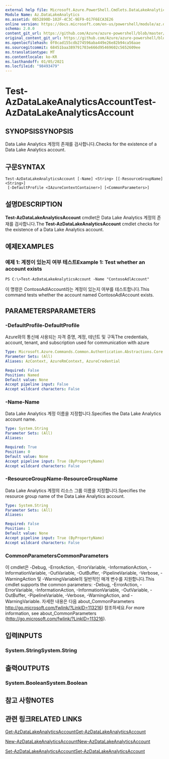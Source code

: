 ```yaml
---
external help file: Microsoft.Azure.PowerShell.Cmdlets.DataLakeAnalytics.dll-Help.xml
Module Name: Az.DataLakeAnalytics
ms.assetid: 0B52890D-102F-4C3C-9EF9-017F6ECA3E26
online version: https://docs.microsoft.com/en-us/powershell/module/az.datalakeanalytics/test-azdatalakeanalyticsaccount
schema: 2.0.0
content_git_url: https://github.com/Azure/azure-powershell/blob/master/src/DataLakeAnalytics/DataLakeAnalytics/help/Test-AzDataLakeAnalyticsAccount.md
original_content_git_url: https://github.com/Azure/azure-powershell/blob/master/src/DataLakeAnalytics/DataLakeAnalytics/help/Test-AzDataLakeAnalyticsAccount.md
ms.openlocfilehash: 0f0cad155cdb274596aba449e26e82b94ca56aae
ms.sourcegitcommit: 68451baa389791703e666d95469602c5652609ee
ms.translationtype: MT
ms.contentlocale: ko-KR
ms.lasthandoff: 01/05/2021
ms.locfileid: "98493479"
---
```

# <span data-ttu-id="d63f2-101">Test-AzDataLakeAnalyticsAccount</span><span class="sxs-lookup"><span data-stu-id="d63f2-101">Test-AzDataLakeAnalyticsAccount</span></span>

## <span data-ttu-id="d63f2-102">SYNOPSIS</span><span class="sxs-lookup"><span data-stu-id="d63f2-102">SYNOPSIS</span></span>
<span data-ttu-id="d63f2-103">Data Lake Analytics 계정의 존재를 검사합니다.</span><span class="sxs-lookup"><span data-stu-id="d63f2-103">Checks for the existence of a Data Lake Analytics account.</span></span>

## <span data-ttu-id="d63f2-104">구문</span><span class="sxs-lookup"><span data-stu-id="d63f2-104">SYNTAX</span></span>

```
Test-AzDataLakeAnalyticsAccount [-Name] <String> [[-ResourceGroupName] <String>]
 [-DefaultProfile <IAzureContextContainer>] [<CommonParameters>]
```

## <span data-ttu-id="d63f2-105">설명</span><span class="sxs-lookup"><span data-stu-id="d63f2-105">DESCRIPTION</span></span>
<span data-ttu-id="d63f2-106">**Test-AzDataLakeAnalyticsAccount** cmdlet은 Data Lake Analytics 계정의 존재를 검사합니다.</span><span class="sxs-lookup"><span data-stu-id="d63f2-106">The **Test-AzDataLakeAnalyticsAccount** cmdlet checks for the existence of a Data Lake Analytics account.</span></span>

## <span data-ttu-id="d63f2-107">예제</span><span class="sxs-lookup"><span data-stu-id="d63f2-107">EXAMPLES</span></span>

### <span data-ttu-id="d63f2-108">예제 1: 계정이 있는지 여부 테스트</span><span class="sxs-lookup"><span data-stu-id="d63f2-108">Example 1: Test whether an account exists</span></span>
```
PS C:\>Test-AzDataLakeAnalyticsAccount -Name "ContosoAdlAccount"
```

<span data-ttu-id="d63f2-109">이 명령은 ContosoAdlAccount라는 계정이 있는지 여부를 테스트합니다.</span><span class="sxs-lookup"><span data-stu-id="d63f2-109">This command tests whether the account named ContosoAdlAccount exists.</span></span>

## <span data-ttu-id="d63f2-110">PARAMETERS</span><span class="sxs-lookup"><span data-stu-id="d63f2-110">PARAMETERS</span></span>

### <span data-ttu-id="d63f2-111">-DefaultProfile</span><span class="sxs-lookup"><span data-stu-id="d63f2-111">-DefaultProfile</span></span>
<span data-ttu-id="d63f2-112">Azure와의 통신에 사용되는 자격 증명, 계정, 테넌트 및 구독</span><span class="sxs-lookup"><span data-stu-id="d63f2-112">The credentials, account, tenant, and subscription used for communication with azure</span></span>

```yaml
Type: Microsoft.Azure.Commands.Common.Authentication.Abstractions.Core.IAzureContextContainer
Parameter Sets: (All)
Aliases: AzContext, AzureRmContext, AzureCredential

Required: False
Position: Named
Default value: None
Accept pipeline input: False
Accept wildcard characters: False
```

### <span data-ttu-id="d63f2-113">-Name</span><span class="sxs-lookup"><span data-stu-id="d63f2-113">-Name</span></span>
<span data-ttu-id="d63f2-114">Data Lake Analytics 계정 이름을 지정합니다.</span><span class="sxs-lookup"><span data-stu-id="d63f2-114">Specifies the Data Lake Analytics account name.</span></span>

```yaml
Type: System.String
Parameter Sets: (All)
Aliases:

Required: True
Position: 0
Default value: None
Accept pipeline input: True (ByPropertyName)
Accept wildcard characters: False
```

### <span data-ttu-id="d63f2-115">-ResourceGroupName</span><span class="sxs-lookup"><span data-stu-id="d63f2-115">-ResourceGroupName</span></span>
<span data-ttu-id="d63f2-116">Data Lake Analytics 계정의 리소스 그룹 이름을 지정합니다.</span><span class="sxs-lookup"><span data-stu-id="d63f2-116">Specifies the resource group name of the Data Lake Analytics account.</span></span>

```yaml
Type: System.String
Parameter Sets: (All)
Aliases:

Required: False
Position: 1
Default value: None
Accept pipeline input: True (ByPropertyName)
Accept wildcard characters: False
```

### <span data-ttu-id="d63f2-117">CommonParameters</span><span class="sxs-lookup"><span data-stu-id="d63f2-117">CommonParameters</span></span>
<span data-ttu-id="d63f2-118">이 cmdlet은 -Debug, -ErrorAction, -ErrorVariable, -InformationAction, -InformationVariable, -OutVariable, -OutBuffer, -PipelineVariable, -Verbose, -WarningAction 및 -WarningVariable의 일반적인 매개 변수를 지원합니다.</span><span class="sxs-lookup"><span data-stu-id="d63f2-118">This cmdlet supports the common parameters: -Debug, -ErrorAction, -ErrorVariable, -InformationAction, -InformationVariable, -OutVariable, -OutBuffer, -PipelineVariable, -Verbose, -WarningAction, and -WarningVariable.</span></span> <span data-ttu-id="d63f2-119">자세한 내용은 다음 about_CommonParameters http://go.microsoft.com/fwlink/?LinkID=113216) 참조하세요.</span><span class="sxs-lookup"><span data-stu-id="d63f2-119">For more information, see about_CommonParameters (http://go.microsoft.com/fwlink/?LinkID=113216).</span></span>

## <span data-ttu-id="d63f2-120">입력</span><span class="sxs-lookup"><span data-stu-id="d63f2-120">INPUTS</span></span>

### <span data-ttu-id="d63f2-121">System.String</span><span class="sxs-lookup"><span data-stu-id="d63f2-121">System.String</span></span>

## <span data-ttu-id="d63f2-122">출력</span><span class="sxs-lookup"><span data-stu-id="d63f2-122">OUTPUTS</span></span>

### <span data-ttu-id="d63f2-123">System.Boolean</span><span class="sxs-lookup"><span data-stu-id="d63f2-123">System.Boolean</span></span>

## <span data-ttu-id="d63f2-124">참고 사항</span><span class="sxs-lookup"><span data-stu-id="d63f2-124">NOTES</span></span>

## <span data-ttu-id="d63f2-125">관련 링크</span><span class="sxs-lookup"><span data-stu-id="d63f2-125">RELATED LINKS</span></span>

[<span data-ttu-id="d63f2-126">Get-AzDataLakeAnalyticsAccount</span><span class="sxs-lookup"><span data-stu-id="d63f2-126">Get-AzDataLakeAnalyticsAccount</span></span>](./Get-AzDataLakeAnalyticsAccount.md)

[<span data-ttu-id="d63f2-127">New-AzDataLakeAnalyticsAccount</span><span class="sxs-lookup"><span data-stu-id="d63f2-127">New-AzDataLakeAnalyticsAccount</span></span>](./New-AzDataLakeAnalyticsAccount.md)

[<span data-ttu-id="d63f2-128">Set-AzDataLakeAnalyticsAccount</span><span class="sxs-lookup"><span data-stu-id="d63f2-128">Set-AzDataLakeAnalyticsAccount</span></span>](./Set-AzDataLakeAnalyticsAccount.md)


